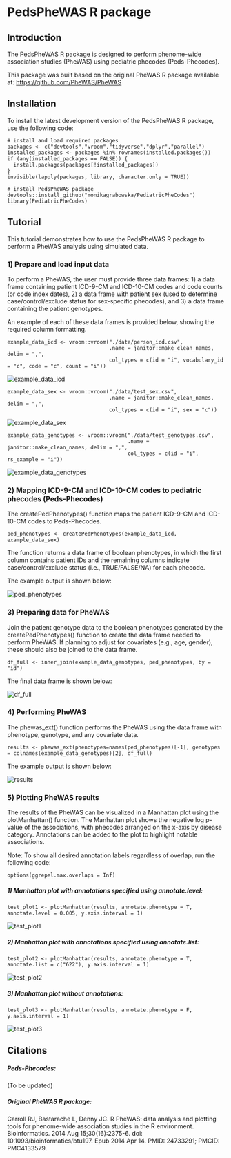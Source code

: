 # PedsPheWAS R package

## Introduction

The PedsPheWAS R package is designed to perform phenome-wide association
studies (PheWAS) using pediatric phecodes (Peds-Phecodes).

This package was built based on the original PheWAS R package available
at: <https://github.com/PheWAS/PheWAS>

## Installation

To install the latest development version of the PedsPheWAS R package,
use the following code:

    # install and load required packages 
    packages <- c("devtools","vroom","tidyverse","dplyr","parallel")
    installed_packages <- packages %in% rownames(installed.packages())
    if (any(installed_packages == FALSE)) {
      install.packages(packages[!installed_packages])
    }
    invisible(lapply(packages, library, character.only = TRUE))

    # install PedsPheWAS package
    devtools::install_github("monikagrabowska/PediatricPheCodes")
    library(PediatricPheCodes)

## Tutorial

This tutorial demonstrates how to use the PedsPheWAS R package to
perform a PheWAS analysis using simulated data.

### 1) Prepare and load input data

To perform a PheWAS, the user must provide three data frames: 1) a data
frame containing patient ICD-9-CM and ICD-10-CM codes and code counts
(or code index dates), 2) a data frame with patient sex (used to
determine case/control/exclude status for sex-specific phecodes), and 3)
a data frame containing the patient genotypes.

An example of each of these data frames is provided below, showing the
required column formatting.

    example_data_icd <- vroom::vroom("./data/person_icd.csv",
                                     .name = janitor::make_clean_names, delim = ",",
                                     col_types = c(id = "i", vocabulary_id = "c", code = "c", count = "i"))

![example_data_icd](https://github.com/monikagrabowska/PediatricPheCodes/blob/main/example/example_data_icd.png)

    example_data_sex <- vroom::vroom("./data/test_sex.csv",
                                     .name = janitor::make_clean_names, delim = ",",
                                     col_types = c(id = "i", sex = "c"))
                                  
![example_data_sex](https://github.com/monikagrabowska/PediatricPheCodes/blob/main/example/example_data_sex.png)

    example_data_genotypes <- vroom::vroom("./data/test_genotypes.csv",
                                           .name = janitor::make_clean_names, delim = ",",
                                           col_types = c(id = "i", rs_example = "i"))

![example_data_genotypes](https://github.com/monikagrabowska/PediatricPheCodes/blob/main/example/example_data_genotypes.png)

### 2) Mapping ICD-9-CM and ICD-10-CM codes to pediatric phecodes (Peds-Phecodes)

The createPedPhenotypes() function maps the patient ICD-9-CM and
ICD-10-CM codes to Peds-Phecodes.

    ped_phenotypes <- createPedPhenotypes(example_data_icd, example_data_sex)

The function returns a data frame of boolean phenotypes, in which the
first column contains patient IDs and the remaining columns indicate
case/control/exclude status (i.e., TRUE/FALSE/NA) for each phecode.

The example output is shown below:

![ped_phenotypes](https://github.com/monikagrabowska/PediatricPheCodes/blob/main/example/ped_phenotypes.png)

### 3) Preparing data for PheWAS

Join the patient genotype data to the boolean phenotypes generated by
the createPedPhenotypes() function to create the data frame needed to
perform PheWAS. If planning to adjust for covariates (e.g., age,
gender), these should also be joined to the data frame.

    df_full <- inner_join(example_data_genotypes, ped_phenotypes, by = "id")

The final data frame is shown below:

![df_full](https://github.com/monikagrabowska/PediatricPheCodes/blob/main/example/df_full.png)

### 4) Performing PheWAS

The phewas\_ext() function performs the PheWAS using the data frame with
phenotype, genotype, and any covariate data.

    results <- phewas_ext(phenotypes=names(ped_phenotypes)[-1], genotypes = colnames(example_data_genotypes)[2], df_full)

The example output is shown below:

![results](https://github.com/monikagrabowska/PediatricPheCodes/blob/main/example/results.png)

### 5) Plotting PheWAS results

The results of the PheWAS can be visualized in a Manhattan plot using
the plotManhattan() function. The Manhattan plot shows the negative log
p-value of the associations, with phecodes arranged on the x-axis by
disease category. Annotations can be added to the plot to highlight
notable associations.

Note: To show all desired annotation labels regardless of overlap, run
the following code:

    options(ggrepel.max.overlaps = Inf)

##### 1) Manhattan plot with annotations specified using annotate.level:

    test_plot1 <- plotManhattan(results, annotate.phenotype = T, annotate.level = 0.005, y.axis.interval = 1)

![test_plot1](https://github.com/monikagrabowska/PediatricPheCodes/blob/main/example/test_plot1.png)

##### 2) Manhattan plot with annotations specified using annotate.list:

    test_plot2 <- plotManhattan(results, annotate.phenotype = T, annotate.list = c("622"), y.axis.interval = 1)

![test_plot2](https://github.com/monikagrabowska/PediatricPheCodes/blob/main/example/test_plot2.png)

##### 3) Manhattan plot without annotations:

    test_plot3 <- plotManhattan(results, annotate.phenotype = F, y.axis.interval = 1)

![test_plot3](https://github.com/monikagrabowska/PediatricPheCodes/blob/main/example/test_plot3.png)

## Citations

##### Peds-Phecodes:

(To be updated)

##### Original PheWAS R package:

Carroll RJ, Bastarache L, Denny JC. R PheWAS: data analysis and plotting
tools for phenome-wide association studies in the R environment.
Bioinformatics. 2014 Aug 15;30(16):2375-6. doi:
10.1093/bioinformatics/btu197. Epub 2014 Apr 14. PMID: 24733291; PMCID:
PMC4133579.
